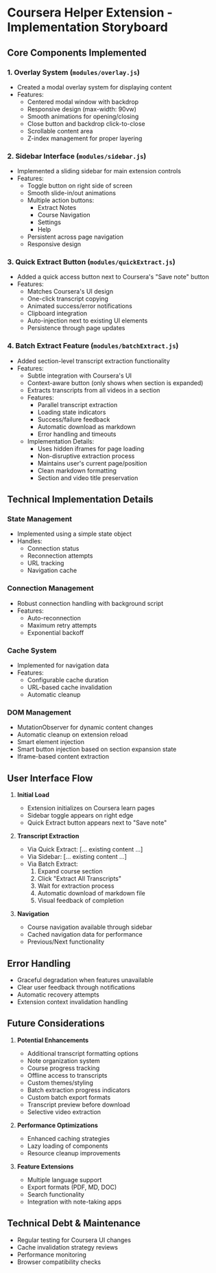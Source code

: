 # Coursera Helper Extension - Implementation Storyboard

## Core Components Implemented

### 1. Overlay System (`modules/overlay.js`)

- Created a modal overlay system for displaying content
- Features:
  - Centered modal window with backdrop
  - Responsive design (max-width: 90vw)
  - Smooth animations for opening/closing
  - Close button and backdrop click-to-close
  - Scrollable content area
  - Z-index management for proper layering

### 2. Sidebar Interface (`modules/sidebar.js`)

- Implemented a sliding sidebar for main extension controls
- Features:
  - Toggle button on right side of screen
  - Smooth slide-in/out animations
  - Multiple action buttons:
    - Extract Notes
    - Course Navigation
    - Settings
    - Help
  - Persistent across page navigation
  - Responsive design

### 3. Quick Extract Button (`modules/quickExtract.js`)

- Added a quick access button next to Coursera's "Save note" button
- Features:
  - Matches Coursera's UI design
  - One-click transcript copying
  - Animated success/error notifications
  - Clipboard integration
  - Auto-injection next to existing UI elements
  - Persistence through page updates

### 4. Batch Extract Feature (`modules/batchExtract.js`)

- Added section-level transcript extraction functionality
- Features:
  - Subtle integration with Coursera's UI
  - Context-aware button (only shows when section is expanded)
  - Extracts transcripts from all videos in a section
  - Features:
    - Parallel transcript extraction
    - Loading state indicators
    - Success/failure feedback
    - Automatic download as markdown
    - Error handling and timeouts
  - Implementation Details:
    - Uses hidden iframes for page loading
    - Non-disruptive extraction process
    - Maintains user's current page/position
    - Clean markdown formatting
    - Section and video title preservation

## Technical Implementation Details

### State Management

- Implemented using a simple state object
- Handles:
  - Connection status
  - Reconnection attempts
  - URL tracking
  - Navigation cache

### Connection Management

- Robust connection handling with background script
- Features:
  - Auto-reconnection
  - Maximum retry attempts
  - Exponential backoff

### Cache System

- Implemented for navigation data
- Features:
  - Configurable cache duration
  - URL-based cache invalidation
  - Automatic cleanup

### DOM Management

- MutationObserver for dynamic content changes
- Automatic cleanup on extension reload
- Smart element injection
- Smart button injection based on section expansion state
- Iframe-based content extraction

## User Interface Flow

1. **Initial Load**

   - Extension initializes on Coursera learn pages
   - Sidebar toggle appears on right edge
   - Quick Extract button appears next to "Save note"

2. **Transcript Extraction**

   - Via Quick Extract:
     [... existing content ...]
   - Via Sidebar:
     [... existing content ...]
   - Via Batch Extract:
     1. Expand course section
     2. Click "Extract All Transcripts"
     3. Wait for extraction process
     4. Automatic download of markdown file
     5. Visual feedback of completion

3. **Navigation**
   - Course navigation available through sidebar
   - Cached navigation data for performance
   - Previous/Next functionality

## Error Handling

- Graceful degradation when features unavailable
- Clear user feedback through notifications
- Automatic recovery attempts
- Extension context invalidation handling

## Future Considerations

1. **Potential Enhancements**

   - Additional transcript formatting options
   - Note organization system
   - Course progress tracking
   - Offline access to transcripts
   - Custom themes/styling
   - Batch extraction progress indicators
   - Custom batch export formats
   - Transcript preview before download
   - Selective video extraction

2. **Performance Optimizations**

   - Enhanced caching strategies
   - Lazy loading of components
   - Resource cleanup improvements

3. **Feature Extensions**
   - Multiple language support
   - Export formats (PDF, MD, DOC)
   - Search functionality
   - Integration with note-taking apps

## Technical Debt & Maintenance

- Regular testing for Coursera UI changes
- Cache invalidation strategy reviews
- Performance monitoring
- Browser compatibility checks
